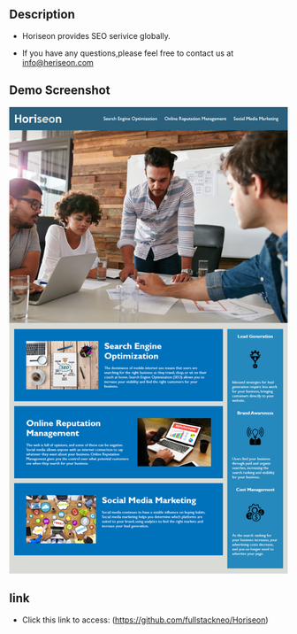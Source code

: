 ## Description

* Horiseon provides SEO serivice globally. 

* If you have any questions,please feel free to contact us at info@heriseon.com


## Demo Screenshot
![image](https://github.com/fullstackneo/Horiseon/blob/main/screenshot/demo.png)


## link
* Click this link to access: (https://github.com/fullstackneo/Horiseon)

